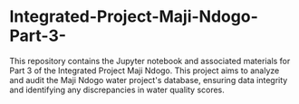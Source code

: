 # Integrated-Project-Maji-Ndogo-Part-3-
This repository contains the Jupyter notebook and associated materials for Part 3 of the Integrated Project Maji Ndogo. This project aims to analyze and audit the Maji Ndogo water project's database, ensuring data integrity and identifying any discrepancies in water quality scores.
